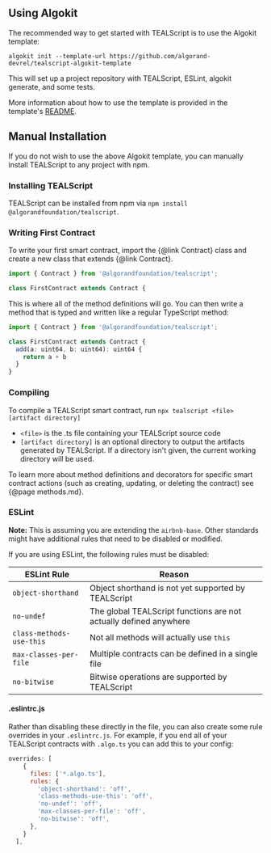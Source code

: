 ## Using Algokit

The recommended way to get started with TEALScript is to use the Algokit template:

```
algokit init --template-url https://github.com/algorand-devrel/tealscript-algokit-template
```

This will set up a project repository with TEALScript, ESLint, algokit generate, and some tests.

More information about how to use the template is provided in the template's [README](https://github.com/algorand-devrel/tealscript-algokit-template/blob/master/template_content/README.md).


## Manual Installation

If you do not wish to use the above Algokit template, you can manually install TEALScript to any project with npm. 
 
### Installing TEALScript

TEALScript can be installed from npm via `npm install @algorandfoundation/tealscript`. 

### Writing First Contract

To write your first smart contract, import the {@link Contract} class and create a new class that extends {@link Contract}.

```ts
import { Contract } from '@algorandfoundation/tealscript';

class FirstContract extends Contract {
```

This is where all of the method definitions will go. You can then write a method that is typed and written like a regular TypeScript method:

```ts
import { Contract } from '@algorandfoundation/tealscript';

class FirstContract extends Contract {
  add(a: uint64, b: uint64): uint64 {
    return a + b
  }
}
```

### Compiling

To compile a TEALScript smart contract, run `npx tealscript <file> [artifact directory]`

* `<file>` is the .ts file containing your TEALScript source code 
* `[artifact directory]` is an optional directory to output the artifacts generated by TEALScript. If a directory isn't given, the current working directory will be used.

To learn more about method definitions and decorators for specific smart contract actions (such as creating, updating, or deleting the contract) see {@page methods.md}.

### ESLint

**Note:** This is assuming you are extending the `airbnb-base`. Other standards might have additional rules that need to be disabled or modified.

If you are using ESLint, the following rules must be disabled: 

| ESLint Rule              | Reason                                                            |
| ------------------------ | ----------------------------------------------------------------- |
| `object-shorthand`       | Object shorthand is not yet supported by TEALScript               |
| `no-undef`               | The global TEALScript functions are not actually defined anywhere |
| `class-methods-use-this` | Not all methods will actually use `this`                          |
| `max-classes-per-file`   | Multiple contracts can be defined in a single file                |
| `no-bitwise`             | Bitwise operations are supported by TEALScript                    |

#### .eslintrc.js

Rather than disabling these directly in the file, you can also create some rule overrides in your `.eslintrc.js`. For example, if you end all of your TEALScript contracts with `.algo.ts` you can add this to your config:

```js
overrides: [
    {
      files: ['*.algo.ts'],
      rules: {
        'object-shorthand': 'off',
        'class-methods-use-this': 'off',
        'no-undef': 'off',
        'max-classes-per-file': 'off',
        'no-bitwise': 'off',
      },
    }
  ],
```
